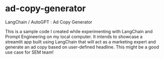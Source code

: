 # ad-copy-generator
LangChain / AutoGPT : Ad Copy Generator

This is a sample code I created while experimenting with LangChain and Prompt Engineering on my local computer.
It intends to showcase a streamlit app built using LangChain that will act as a marketing expert and generate an ad copy based on user-defined headline.
This might be a good use case for SEM team!
